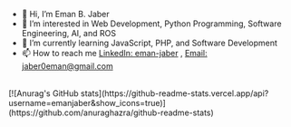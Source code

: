 - 👋 Hi, I’m Eman B. Jaber
- 👀 I’m interested in Web Development, Python Programming, Software Engineering, AI, and ROS
- 🌱 I’m currently learning JavaScript, PHP, and Software Development
- 📫 How to reach me <a href="https://www.linkedin.com/in/eman-jaber/" target=”_blank”>LinkedIn: eman-jaber</a> , <a href = "mailto: jaber0eman@gmail.com">Email: jaber0eman@gmail.com</a>

<br/>
[![Anurag's GitHub stats](https://github-readme-stats.vercel.app/api?username=emanjaber&show_icons=true)](https://github.com/anuraghazra/github-readme-stats)


<!---
emanjaber/emanjaber is a ✨ special ✨ repository because its `README.md` (this file) appears on your GitHub profile.
You can click the Preview link to take a look at your changes.
--->
